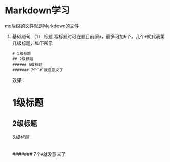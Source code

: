 # Markdown学习
   md后缀的文件就是Markdown的文件

1. 基础语句
    （1） 标题
   写标题时可在题目前家`#`，最多可加6个，几个`#`就代表第几级标题，如下所示
   ```
   # 1级标题
   ## 2级标题
   ###### 6级标题
   ####### 7个`#`就没意义了
   ```
   效果：
   # 1级标题
   ## 2级标题
   ###### 6级标题
   ####### 7个`#`就没意义了



